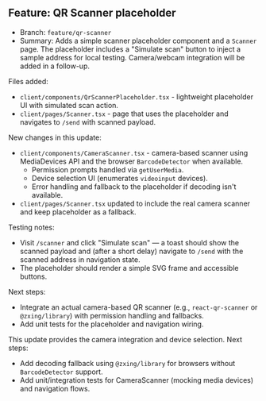 ## Feature: QR Scanner placeholder

- Branch: `feature/qr-scanner`
- Summary: Adds a simple scanner placeholder component and a `Scanner` page. The placeholder includes a "Simulate scan" button to inject a sample address for local testing. Camera/webcam integration will be added in a follow-up.

Files added:

- `client/components/QrScannerPlaceholder.tsx` - lightweight placeholder UI with simulated scan action.
- `client/pages/Scanner.tsx` - page that uses the placeholder and navigates to `/send` with scanned payload.

New changes in this update:

- `client/components/CameraScanner.tsx` - camera-based scanner using MediaDevices API and the browser `BarcodeDetector` when available.
	- Permission prompts handled via `getUserMedia`.
	- Device selection UI (enumerates `videoinput` devices).
	- Error handling and fallback to the placeholder if decoding isn't available.
- `client/pages/Scanner.tsx` updated to include the real camera scanner and keep placeholder as a fallback.

Testing notes:

- Visit `/scanner` and click "Simulate scan" — a toast should show the scanned payload and (after a short delay) navigate to `/send` with the scanned address in navigation state.
- The placeholder should render a simple SVG frame and accessible buttons.

Next steps:

- Integrate an actual camera-based QR scanner (e.g., `react-qr-scanner` or `@zxing/library`) with permission handling and fallbacks.
- Add unit tests for the placeholder and navigation wiring.

This update provides the camera integration and device selection. Next steps:

- Add decoding fallback using `@zxing/library` for browsers without `BarcodeDetector` support.
- Add unit/integration tests for CameraScanner (mocking media devices) and navigation flows.
